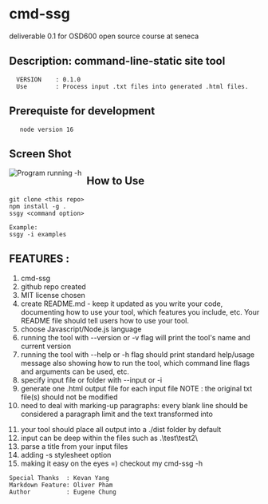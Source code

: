 # cmd-ssg
deliverable 0.1 for OSD600 open source course at seneca

## Description: command-line-static site tool 
```
  VERSION    : 0.1.0
  Use        : Process input .txt files into generated .html files.
```

## Prerequiste for development
```
   node version 16
```

## Screen Shot 
<img src="https://i.ibb.co/VDZ9LmC/cmd-ssg-img1.png"
     alt="Program running -h"
     style="float: left; margin-right: 10px;" />

## How to Use
```
git clone <this repo>
npm install -g .
ssgy <command option>

Example:
ssgy -i examples
```

## FEATURES :
1. cmd-ssg
2. github repo created
3. MIT license chosen
4. create README.md - keep it updated as you write your code, documenting how to use your tool, which features you include, etc. Your README file should tell users how to use your tool.
5. choose Javascript/Node.js language
6. running the tool with --version or -v flag will print the tool's name and current version
7. running the tool with --help or -h flag should print standard help/usage message also showing how to run the tool, which command line flags and arguments can be used, etc.
8. specify input file or folder with --input or -i
9. generate one .html output file for each input file
   NOTE       : the original txt file(s) should not be modified
10. need to deal with marking-up paragraphs: every blank line should be considered a paragraph limit and the text transformed into <p>
11. your tool should place all output into a ./dist folder by default
12. input can be deep within the files such as .\test\test2\
13. parse a title from your input files
14. adding -s stylesheet option
15. making it easy on the eyes =)  checkout my cmd-ssg -h
```
Special Thanks  : Kevan Yang
Markdown Feature: Oliver Pham
Author          : Eugene Chung
```
